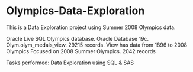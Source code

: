 # Olympics-Data-Exploration

This is a Data Exploration project using Summer 2008 Olympics data.

Oracle Live SQL Olympics database.  Oracle Database 19c.
Olym.olym_medals_view. 29215 records.
View has data from 1896 to 2008 Olympics
Focused on 2008 Summer Olympics. 2042 records

Tasks performed:
Data Exploration using SQL & SAS



